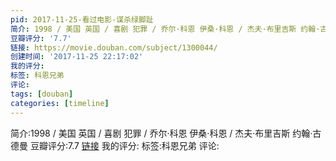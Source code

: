 ```yaml
---
pid: 2017-11-25-看过电影-谋杀绿脚趾
简介: 1998 / 美国 英国 / 喜剧 犯罪 / 乔尔·科恩 伊桑·科恩 / 杰夫·布里吉斯 约翰·古德曼
豆瓣评分: '7.7'
链接: https://movie.douban.com/subject/1300044/
创建时间: '2017-11-25 22:17:02'
我的评分:
标签: 科恩兄弟
评论:
tags: [douban]
categories: [timeline]
---
```

简介:1998 / 美国 英国 / 喜剧 犯罪 / 乔尔·科恩 伊桑·科恩 / 杰夫·布里吉斯 约翰·古德曼
豆瓣评分:7.7
[链接](https://movie.douban.com/subject/1300044/)
我的评分:
标签:科恩兄弟
评论:
